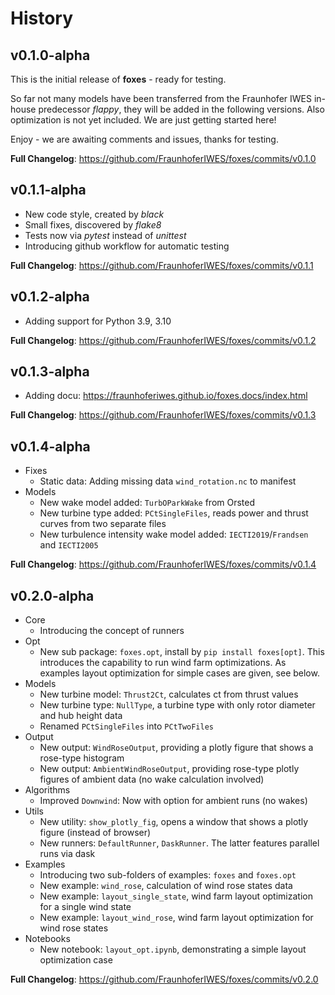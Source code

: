 # History

## v0.1.0-alpha

This is the initial release of **foxes** - ready for testing.

So far not many models have been transferred from the Fraunhofer IWES in-house predecessor *flappy*, they will be added in the following versions. Also optimization is not yet included. We are just getting started here!

Enjoy - we are awaiting comments and issues, thanks for testing.

**Full Changelog**: https://github.com/FraunhoferIWES/foxes/commits/v0.1.0

## v0.1.1-alpha

- New code style, created by *black*
- Small fixes, discovered by *flake8*
- Tests now via *pytest* instead of *unittest*
- Introducing github workflow for automatic testing

**Full Changelog**: https://github.com/FraunhoferIWES/foxes/commits/v0.1.1

## v0.1.2-alpha

- Adding support for Python 3.9, 3.10

**Full Changelog**: https://github.com/FraunhoferIWES/foxes/commits/v0.1.2

## v0.1.3-alpha

- Adding docu: https://fraunhoferiwes.github.io/foxes.docs/index.html

**Full Changelog**: https://github.com/FraunhoferIWES/foxes/commits/v0.1.3

## v0.1.4-alpha

- Fixes
    - Static data: Adding missing data `wind_rotation.nc` to manifest
- Models
    - New wake model added: `TurbOParkWake` from Orsted
    - New turbine type added: `PCtSingleFiles`, reads power and thrust curves from two separate files
    - New turbulence intensity wake model added: `IECTI2019`/`Frandsen` and `IECTI2005`

**Full Changelog**: https://github.com/FraunhoferIWES/foxes/commits/v0.1.4

## v0.2.0-alpha

- Core
    - Introducing the concept of runners
- Opt
    - New sub package: `foxes.opt`, install by `pip install foxes[opt]`. This introduces the capability to run wind farm optimizations. As examples layout optimization for simple cases are given, see below.
- Models
    - New turbine model: `Thrust2Ct`, calculates ct from thrust values
    - New turbine type: `NullType`, a turbine type with only rotor diameter and hub height data
    - Renamed `PCtSingleFiles` into `PCtTwoFiles`
- Output
    - New output: `WindRoseOutput`, providing a plotly figure that shows a rose-type histogram
    - New output: `AmbientWindRoseOutput`, providing rose-type plotly figures of ambient data (no wake calculation involved)
- Algorithms
    - Improved `Downwind`: Now with option for ambient runs (no wakes)
- Utils
    - New utility: `show_plotly_fig`, opens a window that shows a plotly figure (instead of browser)
    - New runners: `DefaultRunner`, `DaskRunner`. The latter features parallel runs via dask
- Examples
    - Introducing two sub-folders of examples: `foxes` and `foxes.opt`
    - New example: `wind_rose`, calculation of wind rose states data
    - New example: `layout_single_state`, wind farm layout optimization for a single wind state
    - New example: `layout_wind_rose`, wind farm layout optimization for wind rose states
- Notebooks
    - New notebook: `layout_opt.ipynb`, demonstrating a simple layout optimization case
    
**Full Changelog**: https://github.com/FraunhoferIWES/foxes/commits/v0.2.0
